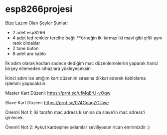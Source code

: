 # esp8266projesi

Bize Lazım Olan Şeyler Şunlar:

- 2 adet esp8266
- 4 adet led renkler tercihe bağlı **örneğin iki kırmızı iki mavi gibi çiftli aynı renk olmalılar
- 2 tane buton
- 8 adet ara kablo

İlk adım olarak kodları sadece dediğim mac düzenlemelerini yaparak harici birşey ellemeden cihazlara yükleyeceksin

İkinci adım ise attığım kart düzenini sırasına dikkat ederek kablolama işlemini yapacaksın

Master Kart Düzeni: https://prnt.sc/ufMqErU-vOqw

Slave Kart Düzeni: https://prnt.sc/074GdagZCUwe

Önemli Not 1: İki tarafın mac adress kısmına da slave'in mac adress'i girilecek.

Önemli Not 2: Aykut kardeşime selamlar seviliyosun rican emrimizdir :)

